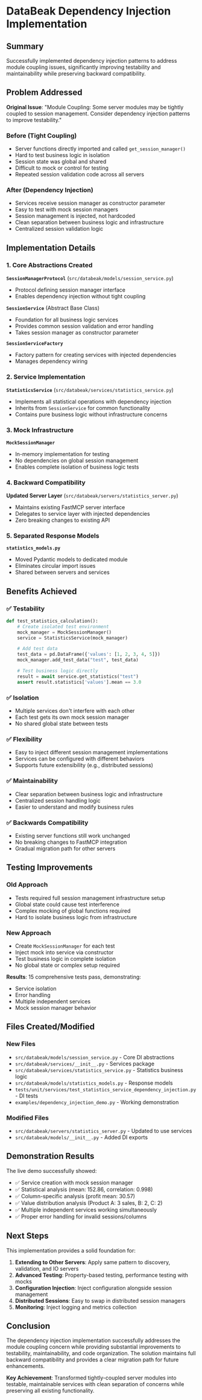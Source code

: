 # DataBeak Dependency Injection Implementation

## Summary

Successfully implemented dependency injection patterns to address module
coupling issues, significantly improving testability and maintainability while
preserving backward compatibility.

## Problem Addressed

**Original Issue**: "Module Coupling: Some server modules may be tightly coupled
to session management. Consider dependency injection patterns to improve
testability."

### Before (Tight Coupling)

- Server functions directly imported and called `get_session_manager()`
- Hard to test business logic in isolation
- Session state was global and shared
- Difficult to mock or control for testing
- Repeated session validation code across all servers

### After (Dependency Injection)

- Services receive session manager as constructor parameter
- Easy to test with mock session managers
- Session management is injected, not hardcoded
- Clean separation between business logic and infrastructure
- Centralized session validation logic

## Implementation Details

### 1. Core Abstractions Created

**`SessionManagerProtocol`** (`src/databeak/models/session_service.py`)

- Protocol defining session manager interface
- Enables dependency injection without tight coupling

**`SessionService`** (Abstract Base Class)

- Foundation for all business logic services
- Provides common session validation and error handling
- Takes session manager as constructor parameter

**`SessionServiceFactory`**

- Factory pattern for creating services with injected dependencies
- Manages dependency wiring

### 2. Service Implementation

**`StatisticsService`** (`src/databeak/services/statistics_service.py`)

- Implements all statistical operations with dependency injection
- Inherits from `SessionService` for common functionality
- Contains pure business logic without infrastructure concerns

### 3. Mock Infrastructure

**`MockSessionManager`**

- In-memory implementation for testing
- No dependencies on global session management
- Enables complete isolation of business logic tests

### 4. Backward Compatibility

**Updated Server Layer** (`src/databeak/servers/statistics_server.py`)

- Maintains existing FastMCP server interface
- Delegates to service layer with injected dependencies
- Zero breaking changes to existing API

### 5. Separated Response Models

**`statistics_models.py`**

- Moved Pydantic models to dedicated module
- Eliminates circular import issues
- Shared between servers and services

## Benefits Achieved

### ✅ Testability

```python
def test_statistics_calculation():
    # Create isolated test environment
    mock_manager = MockSessionManager()
    service = StatisticsService(mock_manager)

    # Add test data
    test_data = pd.DataFrame({'values': [1, 2, 3, 4, 5]})
    mock_manager.add_test_data("test", test_data)

    # Test business logic directly
    result = await service.get_statistics("test")
    assert result.statistics['values'].mean == 3.0
```

### ✅ Isolation

- Multiple services don't interfere with each other
- Each test gets its own mock session manager
- No shared global state between tests

### ✅ Flexibility

- Easy to inject different session management implementations
- Services can be configured with different behaviors
- Supports future extensibility (e.g., distributed sessions)

### ✅ Maintainability

- Clear separation between business logic and infrastructure
- Centralized session handling logic
- Easier to understand and modify business rules

### ✅ Backwards Compatibility

- Existing server functions still work unchanged
- No breaking changes to FastMCP integration
- Gradual migration path for other servers

## Testing Improvements

### Old Approach

- Tests required full session management infrastructure setup
- Global state could cause test interference
- Complex mocking of global functions required
- Hard to isolate business logic from infrastructure

### New Approach

- Create `MockSessionManager` for each test
- Inject mock into service via constructor
- Test business logic in complete isolation
- No global state or complex setup required

**Results**: 15 comprehensive tests pass, demonstrating:

- Service isolation
- Error handling
- Multiple independent services
- Mock session manager behavior

## Files Created/Modified

### New Files

- `src/databeak/models/session_service.py` - Core DI abstractions
- `src/databeak/services/__init__.py` - Services package
- `src/databeak/services/statistics_service.py` - Statistics business logic
- `src/databeak/models/statistics_models.py` - Response models
- `tests/unit/services/test_statistics_service_dependency_injection.py` - DI
  tests
- `examples/dependency_injection_demo.py` - Working demonstration

### Modified Files

- `src/databeak/servers/statistics_server.py` - Updated to use services
- `src/databeak/models/__init__.py` - Added DI exports

## Demonstration Results

The live demo successfully showed:

- ✅ Service creation with mock session manager
- ✅ Statistical analysis (mean: 152.86, correlation: 0.998)
- ✅ Column-specific analysis (profit mean: 30.57)
- ✅ Value distribution analysis (Product A: 3 sales, B: 2, C: 2)
- ✅ Multiple independent services working simultaneously
- ✅ Proper error handling for invalid sessions/columns

## Next Steps

This implementation provides a solid foundation for:

1. **Extending to Other Servers**: Apply same pattern to discovery, validation,
   and IO servers
1. **Advanced Testing**: Property-based testing, performance testing with mocks
1. **Configuration Injection**: Inject configuration alongside session
   management
1. **Distributed Sessions**: Easy to swap in distributed session managers
1. **Monitoring**: Inject logging and metrics collection

## Conclusion

The dependency injection implementation successfully addresses the module
coupling concern while providing substantial improvements to testability,
maintainability, and code organization. The solution maintains full backward
compatibility and provides a clear migration path for future enhancements.

**Key Achievement**: Transformed tightly-coupled server modules into testable,
maintainable services with clean separation of concerns while preserving all
existing functionality.
